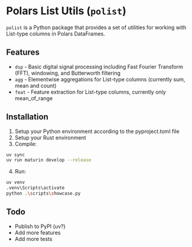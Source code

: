 # Polars List Utils (`polist`)

`polist` is a Python package that provides a set of utilities for working with List-type columns in Polars DataFrames.

## Features

- `dsp` - Basic digital signal processing including Fast Fourier Transform (FFT), windowing, and Butterworth filtering
- `agg` - Elementwise aggregations for List-type columns (currently sum, mean and count)
- `feat` - Feature extraction for List-type columns, currently only mean_of_range

## Installation

1) Setup your Python environment according to the pyproject.toml file
2) Setup your Rust environment
3) Compile:

```bash
uv sync
uv run maturin develop --release
```

4) Run:

```bash
uv venv
.venv\Scripts\activate
python .\scripts\showcase.py
```

## Todo

- Publish to PyPI (uv?)
- Add more features
- Add more tests